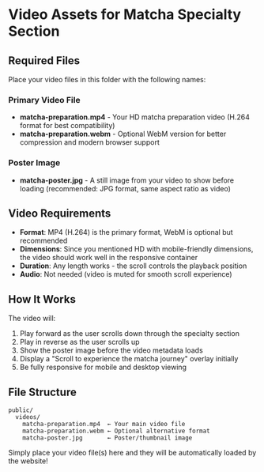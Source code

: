# Video Assets for Matcha Specialty Section

## Required Files

Place your video files in this folder with the following names:

### Primary Video File

- **matcha-preparation.mp4** - Your HD matcha preparation video (H.264 format for best compatibility)
- **matcha-preparation.webm** - Optional WebM version for better compression and modern browser support

### Poster Image

- **matcha-poster.jpg** - A still image from your video to show before loading (recommended: JPG format, same aspect ratio as video)

## Video Requirements

- **Format**: MP4 (H.264) is the primary format, WebM is optional but recommended
- **Dimensions**: Since you mentioned HD with mobile-friendly dimensions, the video should work well in the responsive container
- **Duration**: Any length works - the scroll controls the playback position
- **Audio**: Not needed (video is muted for smooth scroll experience)

## How It Works

The video will:

1. Play forward as the user scrolls down through the specialty section
2. Play in reverse as the user scrolls up
3. Show the poster image before the video metadata loads
4. Display a "Scroll to experience the matcha journey" overlay initially
5. Be fully responsive for mobile and desktop viewing

## File Structure

```
public/
  videos/
    matcha-preparation.mp4  ← Your main video file
    matcha-preparation.webm ← Optional alternative format
    matcha-poster.jpg       ← Poster/thumbnail image
```

Simply place your video file(s) here and they will be automatically loaded by the website!

